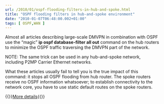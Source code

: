 ```yaml
---
url: /2010/01/ospf-flooding-filters-in-hub-and-spoke.html
title: "OSPF flooding filters in hub-and-spoke environment"
date: "2010-01-07T06:48:00.002+01:00"
tags: [ OSPF,WAN ]
---
```

Almost all articles describing large-scale DMVPN in combination with OSPF use the “magic” **ip ospf database-filter all out** command on the hub routers to minimize the OSPF traffic traversing the DMVPN part of the network.

NOTE: The same trick can be used in any hub-and-spoke network, including P2MP Carrier Ethernet networks.

What these articles usually fail to tell you is the true impact of this command: it stops all OSPF flooding from hub router. The spoke routers receive no OSPF information whatsoever; to establish connectivity to the network core, you have to use static default routes on the spoke routers.

{{<jump>}}[More details](https://www.ipspace.net/kb/OSPF/OSPF_Flood_Reduction_Hub_Spoke.html){{</jump>}}
